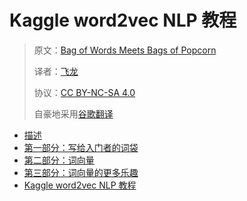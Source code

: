 # Kaggle word2vec NLP 教程

> 原文：[Bag of Words Meets Bags of Popcorn](https://www.kaggle.com/c/word2vec-nlp-tutorial)
> 
> 译者：[飞龙](https://github.com/wizardforcel)
> 
> 协议：[CC BY-NC-SA 4.0](http://creativecommons.org/licenses/by-nc-sa/4.0/)
> 
> 自豪地采用[谷歌翻译](https://translate.google.cn/)

+   [描述](0.md)
+   [第一部分：写给入门者的词袋](1.md)
+   [第二部分：词向量](2.md)
+   [第三部分：词向量的更多乐趣](3.md)
+   [Kaggle word2vec NLP 教程](README.md)